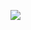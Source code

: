 
[![](https://visitcount.itsvg.in/api?id=sixhundredseventy&icon=0&color=0)](https://visitcount.itsvg.in)

<!-- Proudly created with GPRM ( https://gprm.itsvg.in ) -->
